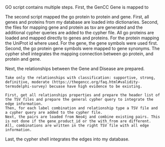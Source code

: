 GO script contains multiple steps.
First, the GenCC Gene is mapped to               

The second script mapped the go protein to protein and gene.
    First, all genes and proteins from my database are loaded into dictionaries.
    Second, the files for mapping gene and protein as tsv are generated and the additional cypher queries are added to the cypher file. 
    All go proteins are loaded and mapped directly to genes and proteins. For the protein mapping the UniProt id where used. For the gene, the gene symbols were used first. Second, the go protein gene symbols were mapped to gene synonyms.
The cypher shell integrates the mapping connection between go protein, and protein and gene.

Next, the relationships between the Gene and Disease are prepared.

    Take only the relationships with classification: supportive, strong, definitive, moderate (https://thegencc.org/faq.html#validity-termsdelphi-survey) becuase have high evidence to be existing.

    First, get all relationships properties and prepare the header list of the TSV files and prepare the general cypher query to integrate the edge information.
    Then, for each label combination and relationship type a TSV file and a cypher query are added to the cypher file.
    Next, the pairs are loaded from Neo4j and combine existing pairs. This is not done if the gene_product_id or the with_from are different.
    All, combinations are written in the right TSV file with all edge information.
Last, the cypher shell integrates the edges into my database.